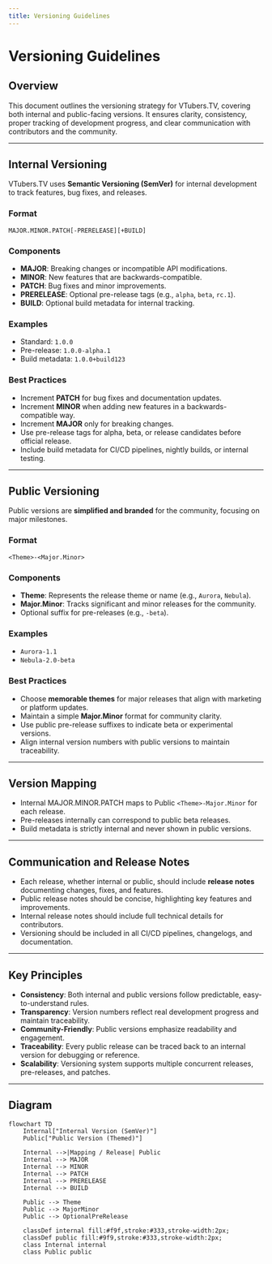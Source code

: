 ```yaml
---
title: Versioning Guidelines
---
```


# Versioning Guidelines

## Overview

This document outlines the versioning strategy for VTubers.TV, covering both internal and public-facing versions. It ensures clarity, consistency, proper tracking of development progress, and clear communication with contributors and the community.

---

## Internal Versioning

VTubers.TV uses **Semantic Versioning (SemVer)** for internal development to track features, bug fixes, and releases.

### Format

`MAJOR.MINOR.PATCH[-PRERELEASE][+BUILD]`

### Components

* **MAJOR**: Breaking changes or incompatible API modifications.
* **MINOR**: New features that are backwards-compatible.
* **PATCH**: Bug fixes and minor improvements.
* **PRERELEASE**: Optional pre-release tags (e.g., `alpha`, `beta`, `rc.1`).
* **BUILD**: Optional build metadata for internal tracking.

### Examples

* Standard: `1.0.0`
* Pre-release: `1.0.0-alpha.1`
* Build metadata: `1.0.0+build123`

### Best Practices

* Increment **PATCH** for bug fixes and documentation updates.
* Increment **MINOR** when adding new features in a backwards-compatible way.
* Increment **MAJOR** only for breaking changes.
* Use pre-release tags for alpha, beta, or release candidates before official release.
* Include build metadata for CI/CD pipelines, nightly builds, or internal testing.

---

## Public Versioning

Public versions are **simplified and branded** for the community, focusing on major milestones.

### Format

`<Theme>-<Major.Minor>`

### Components

* **Theme**: Represents the release theme or name (e.g., `Aurora`, `Nebula`).
* **Major.Minor**: Tracks significant and minor releases for the community.
* Optional suffix for pre-releases (e.g., `-beta`).

### Examples

* `Aurora-1.1`
* `Nebula-2.0-beta`

### Best Practices

* Choose **memorable themes** for major releases that align with marketing or platform updates.
* Maintain a simple **Major.Minor** format for community clarity.
* Use public pre-release suffixes to indicate beta or experimental versions.
* Align internal version numbers with public versions to maintain traceability.

---

## Version Mapping

* Internal MAJOR.MINOR.PATCH maps to Public `<Theme>-Major.Minor` for each release.
* Pre-releases internally can correspond to public beta releases.
* Build metadata is strictly internal and never shown in public versions.

---

## Communication and Release Notes

* Each release, whether internal or public, should include **release notes** documenting changes, fixes, and features.
* Public release notes should be concise, highlighting key features and improvements.
* Internal release notes should include full technical details for contributors.
* Versioning should be included in all CI/CD pipelines, changelogs, and documentation.

---

## Key Principles

* **Consistency**: Both internal and public versions follow predictable, easy-to-understand rules.
* **Transparency**: Version numbers reflect real development progress and maintain traceability.
* **Community-Friendly**: Public versions emphasize readability and engagement.
* **Traceability**: Every public release can be traced back to an internal version for debugging or reference.
* **Scalability**: Versioning system supports multiple concurrent releases, pre-releases, and patches.

---

## Diagram

```mermaid
flowchart TD
    Internal["Internal Version (SemVer)"]
    Public["Public Version (Themed)"]

    Internal -->|Mapping / Release| Public
    Internal --> MAJOR
    Internal --> MINOR
    Internal --> PATCH
    Internal --> PRERELEASE
    Internal --> BUILD

    Public --> Theme
    Public --> MajorMinor
    Public --> OptionalPreRelease

    classDef internal fill:#f9f,stroke:#333,stroke-width:2px;
    classDef public fill:#9f9,stroke:#333,stroke-width:2px;
    class Internal internal
    class Public public
```
